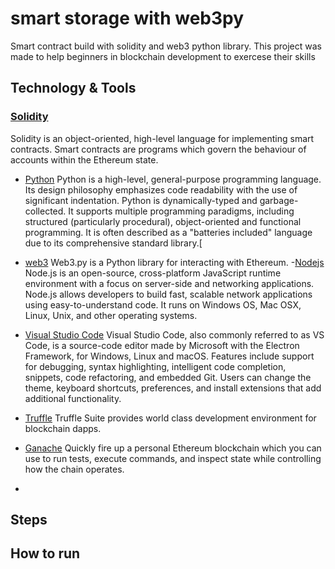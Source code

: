 # smart storage with web3py
Smart contract build with solidity and web3 python library. This project was made to help beginners in blockchain development to exercese their skills

## Technology & Tools
### [Solidity](https://docs.soliditylang.org/en/v0.8.17/)
Solidity is an object-oriented, high-level language for implementing smart contracts. Smart contracts are programs which govern the behaviour of accounts within the Ethereum state.
- [Python](https://docs.soliditylang.org/en/v0.8.17/)
Python is a high-level, general-purpose programming language. Its design philosophy emphasizes code readability with the use of significant indentation. Python is dynamically-typed and garbage-collected. It supports multiple programming paradigms, including structured (particularly procedural), object-oriented and functional programming. It is often described as a "batteries included" language due to its comprehensive standard library.[
- [web3](https://web3py.readthedocs.io/en/v5/)
Web3.py is a Python library for interacting with Ethereum.
-[Nodejs](https://nodejs.org/en/)
Node.js is an open-source, cross-platform JavaScript runtime environment with a focus on server-side and networking applications. Node.js allows developers to build fast, scalable network applications using easy-to-understand code. It runs on Windows OS, Mac OSX, Linux, Unix, and other operating systems.

- [Visual Studio Code](https://code.visualstudio.com/)
Visual Studio Code, also commonly referred to as VS Code, is a source-code editor made by Microsoft with the Electron Framework, for Windows, Linux and macOS. Features include support for debugging, syntax highlighting, intelligent code completion, snippets, code refactoring, and embedded Git. Users can change the theme, keyboard shortcuts, preferences, and install extensions that add additional functionality.

- [Truffle]([https://trufflesuite.com/](https://trufflesuite.com/ganache/))
Truffle Suite provides world class development environment for blockchain dapps.
- [Ganache](https://trufflesuite.com/)
Quickly fire up a personal Ethereum blockchain which you can use to run tests, execute commands, and inspect state while controlling how the chain operates.
- 
## Steps
## How to run
